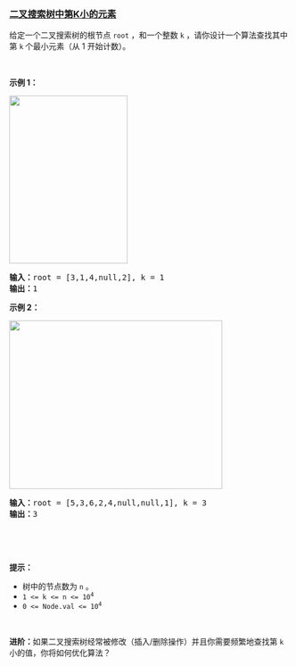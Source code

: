 ### [二叉搜索树中第K小的元素](https://leetcode-cn.com/problems/kth-smallest-element-in-a-bst)

<p>给定一个二叉搜索树的根节点 <code>root</code> ，和一个整数 <code>k</code> ，请你设计一个算法查找其中第 <code>k</code><strong> </strong>个最小元素（从 1 开始计数）。</p>

<p> </p>

<p><strong>示例 1：</strong></p>
<img alt="" src="https://assets.leetcode.com/uploads/2021/01/28/kthtree1.jpg" style="width: 212px; height: 301px;" />
<pre>
<strong>输入：</strong>root = [3,1,4,null,2], k = 1
<strong>输出：</strong>1
</pre>

<p><strong>示例 2：</strong></p>
<img alt="" src="https://assets.leetcode.com/uploads/2021/01/28/kthtree2.jpg" style="width: 382px; height: 302px;" />
<pre>
<strong>输入：</strong>root = [5,3,6,2,4,null,null,1], k = 3
<strong>输出：</strong>3
</pre>

<p> </p>

<p> </p>

<p><strong>提示：</strong></p>

<ul>
	<li>树中的节点数为 <code>n</code> 。</li>
	<li><code>1 <= k <= n <= 10<sup>4</sup></code></li>
	<li><code>0 <= Node.val <= 10<sup>4</sup></code></li>
</ul>

<p> </p>

<p><strong>进阶：</strong>如果二叉搜索树经常被修改（插入/删除操作）并且你需要频繁地查找第 <code>k</code> 小的值，你将如何优化算法？</p>
